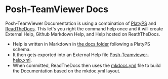 # Posh-TeamViewer Docs

Posh-TeamViewer Documentation is using a combination of [PlatyPS](https://github.com/PowerShell/platyPS) and [ReadTheDocs](https://readthedocs.org/). This let's you right the command help once and it will create External Help, Github Markdown Help, and Help hosted on ReathTheDocs. 

- Help is written in Markdown in [the docs folder](https://github.com/gerane/Posh-Teamviewer/tree/Dev/docs) following a PlatyPS schema.
- It then gets exported into an External Help file [Posh-Teamviewer-help.xml](https://github.com/gerane/Posh-Teamviewer/blob/Dev/Posh-Teamviewer/en-US/Posh-Teamviewer-help.xml). 
- When committed, ReadTheDocs then uses the [mkdocs.yml](https://github.com/gerane/Posh-Teamviewer/blob/Dev/mkdoc.yml) file to build the Documentation based on the mkdoc.yml layout.